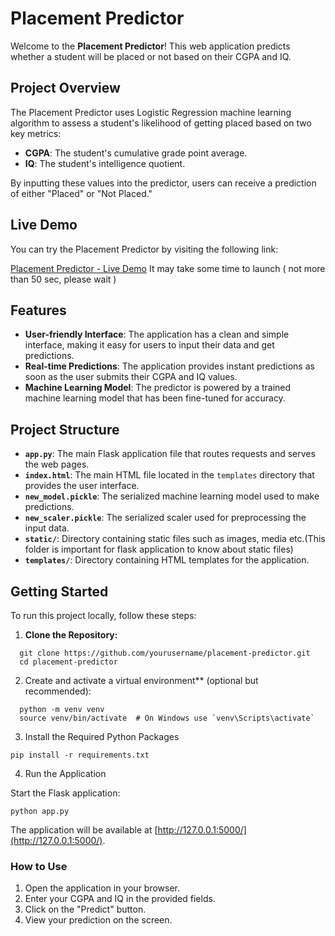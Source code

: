 # Placement Predictor

Welcome to the **Placement Predictor**! This web application predicts whether a student will be placed or not based on their CGPA and IQ.

## Project Overview

The Placement Predictor uses Logistic Regression machine learning algorithm to assess a student's likelihood of getting placed based on two key metrics:

- **CGPA**: The student's cumulative grade point average.
- **IQ**: The student's intelligence quotient.

By inputting these values into the predictor, users can receive a prediction of either "Placed" or "Not Placed."

## Live Demo

You can try the Placement Predictor by visiting the following link:

[Placement Predictor - Live Demo](https://placement-predictor-4.onrender.com/)
It may take some time to launch ( not more than 50 sec, please wait )

## Features

- **User-friendly Interface**: The application has a clean and simple interface, making it easy for users to input their data and get predictions.
- **Real-time Predictions**: The application provides instant predictions as soon as the user submits their CGPA and IQ values.
- **Machine Learning Model**: The predictor is powered by a trained machine learning model that has been fine-tuned for accuracy.

## Project Structure

- **`app.py`**: The main Flask application file that routes requests and serves the web pages.
- **`index.html`**: The main HTML file located in the `templates` directory that provides the user interface.
- **`new_model.pickle`**: The serialized machine learning model used to make predictions.
- **`new_scaler.pickle`**: The serialized scaler used for preprocessing the input data.
- **`static/`**: Directory containing static files such as images, media etc.(This folder is important for flask application to know about static files)
- **`templates/`**: Directory containing HTML templates for the application.

## Getting Started

To run this project locally, follow these steps:

1. **Clone the Repository:**

```
  git clone https://github.com/yourusername/placement-predictor.git
  cd placement-predictor
  ```


2. Create and activate a virtual environment** (optional but recommended):

 ```
   python -m venv venv
   source venv/bin/activate  # On Windows use `venv\Scripts\activate`
 ```


3. Install the Required Python Packages

 ```
pip install -r requirements.txt
 ```


4. Run the Application

Start the Flask application:

```
python app.py

```


The application will be available at [http://127.0.0.1:5000/](http://127.0.0.1:5000/).

### How to Use

1. Open the application in your browser.
2. Enter your CGPA and IQ in the provided fields.
3. Click on the "Predict" button.
4. View your prediction on the screen.

